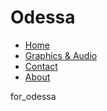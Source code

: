 	
<head>
	<title> Odessa Emmanuelle Thompson </title>
	<h1> Odessa </h1>
	<link rel="stylesheet" type="text/css" href="main.css">
<head>

<nav>
	<ul>
  		<li><a href="default.asp">Home</a></li>
  		<li><a href="news.asp">Graphics & Audio</a></li>
  		<li><a href="contact.asp">Contact</a></li>
  		<li><a href="about.asp">About</a></li>
	</ul>
</nav>

<body>
    <p class="textmain" >for_odessa</p>
</body>



